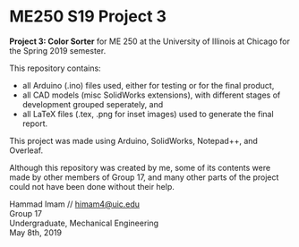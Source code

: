 # ME250 S19 Project 3

**Project 3: Color Sorter** for ME 250 at the University of Illinois at Chicago for the Spring 2019 semester.

This repository contains:
  - all Arduino (.ino) files used, either for testing or for the final product,
  - all CAD models (misc SolidWorks extensions), with different stages of development grouped seperately, and
  - all LaTeX files (.tex, .png for inset images) used to generate the final report.
  
This project was made using Arduino, SolidWorks, Notepad++, and Overleaf.

Although this repository was created by me, some of its contents were made by other members of Group 17, and many other parts of the project could not have been done without their help.

Hammad Imam // himam4@uic.edu    
Group 17     
Undergraduate, Mechanical Engineering    
May 8th, 2019     
